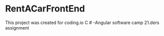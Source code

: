 # RentACarFrontEnd
This project was created for coding.io C # -Angular software camp 21.ders assignment
